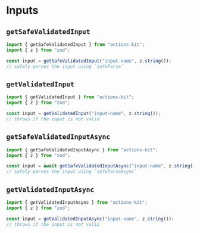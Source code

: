 # Inputs

## `getSafeValidatedInput`

```typescript
import { getSafeValidatedInput } from "actions-kit";
import { z } from "zod";

const input = getSafeValidatedInput("input-name", z.string());
// safely parses the input using `safeParse`
```

## `getValidatedInput`

```typescript
import { getValidatedInput } from "actions-kit";
import { z } from "zod";

const input = getValidatedInput("input-name", z.string());
// throws if the input is not valid
```

## `getSafeValidatedInputAsync`

```typescript
import { getSafeValidatedInputAsync } from "actions-kit";
import { z } from "zod";

const input = await getSafeValidatedInputAsync("input-name", z.string());
// safely parses the input using `safeParseAsync`
```

## `getValidatedInputAsync`

```typescript
import { getValidatedInputAsync } from "actions-kit";
import { z } from "zod";

const input = getValidatedInputAsync("input-name", z.string());
// throws if the input is not valid
```

